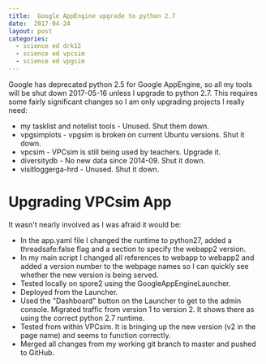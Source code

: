 ```yaml
---
title:  Google AppEngine upgrade to python 2.7
date:  2017-04-24
layout: post
categories:
  - science ed drk12
  - science ed vpcsim
  - science ed vpgsim
---
```

Google has deprecated python 2.5 for Google AppEngine, so all my tools will be shut down 2017-05-16 unless I upgrade to python 2.7. This requires some fairly significant changes so I am only upgrading projects I really need:

  * my tasklist and notelist tools - Unused. Shut them down.
  * vpgsimplots - vpgsim is broken on current Ubuntu versions. Shut it down.
  * vpcsim - VPCsim is still being used by teachers. Upgrade it.
  * diversitydb - No new data since 2014-09. Shut it down.
  * visitloggerga-hrd - Unused. Shut it down.

# Upgrading VPCsim App

It wasn't nearly involved as I was afraid it would be:
  * In the app.yaml file I changed the runtime to python27, added a threadsafe:false flag and a section to specify the webapp2 version.
  * In my main script I changed all references to webapp to webapp2 and added a version number to the webpage names so I can quickly see whether the new version is being served.
  * Tested locally on spore2 using the GoogleAppEngineLauncher.
  * Deployed from the Launcher.
  * Used the "Dashboard" button on the Launcher to get to the admin console. Migrated traffic from version 1 to version 2. It shows there as using the correct python 2.7 runtime.
  * Tested from within VPCsim. It is bringing up the new version (v2 in the page name) and seems to function correctly.
  * Merged all changes from my working git branch to master and pushed to GitHub.
